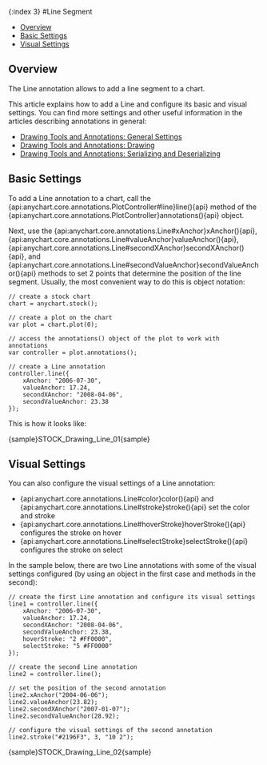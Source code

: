 {:index 3}
#Line Segment

* [Overview](#overview)
* [Basic Settings](#basic_settings)
* [Visual Settings](#visual_settings)

## Overview

The Line annotation allows to add a line segment to a chart.

This article explains how to add a Line and configure its basic and visual settings. You can find more settings and other useful information in the articles describing annotations in general:

* [Drawing Tools and Annotations: General Settings](General_Settings)
* [Drawing Tools and Annotations: Drawing](Drawing)
* [Drawing Tools and Annotations: Serializing and Deserializing](Serializing_Deserializing)

## Basic Settings

To add a Line annotation to a chart, call the {api:anychart.core.annotations.PlotController#line}line(){api} method of the {api:anychart.core.annotations.PlotController}annotations(){api} object.

Next, use the {api:anychart.core.annotations.Line#xAnchor}xAnchor(){api}, {api:anychart.core.annotations.Line#valueAnchor}valueAnchor(){api}, {api:anychart.core.annotations.Line#secondXAnchor}secondXAnchor(){api}, and {api:anychart.core.annotations.Line#secondValueAnchor}secondValueAnchor(){api} methods to set 2 points that determine the position of the line segment. Usually, the most convenient way to do this is object notation:

```
// create a stock chart
chart = anychart.stock();

// create a plot on the chart
var plot = chart.plot(0);

// access the annotations() object of the plot to work with annotations
var controller = plot.annotations();

// create a Line annotation
controller.line({
    xAnchor: "2006-07-30",
    valueAnchor: 17.24,
    secondXAnchor: "2008-04-06",
    secondValueAnchor: 23.38
});
```

This is how it looks like:

{sample}STOCK\_Drawing\_Line\_01{sample}

## Visual Settings

You can also configure the visual settings of a Line annotation:

* {api:anychart.core.annotations.Line#color}color(){api} and {api:anychart.core.annotations.Line#stroke}stroke(){api} set the color and stroke
* {api:anychart.core.annotations.Line#hoverStroke}hoverStroke(){api} configures the stroke on hover
* {api:anychart.core.annotations.Line#selectStroke}selectStroke(){api} configures the stroke on select

In the sample below, there are two Line annotations with some of the visual settings configured (by using an object in the first case and methods in the second):

```
// create the first Line annotation and configure its visual settings
line1 = controller.line({
    xAnchor: "2006-07-30",
    valueAnchor: 17.24,
    secondXAnchor: "2008-04-06",
    secondValueAnchor: 23.38,
    hoverStroke: "2 #FF0000",
    selectStroke: "5 #FF0000"
});

// create the second Line annotation
line2 = controller.line();

// set the position of the second annotation
line2.xAnchor("2004-06-06");
line2.valueAnchor(23.82);
line2.secondXAnchor("2007-01-07");
line2.secondValueAnchor(28.92);
 
// configure the visual settings of the second annotation
line2.stroke("#2196F3", 3, "10 2");
```

{sample}STOCK\_Drawing\_Line\_02{sample}